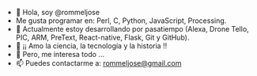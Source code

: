 - 👋 Hola, soy @rommeljose
- Me gusta programar en: Perl, C, Python, JavaScript, Processing.
- 🌱 Actualmente estoy desarrollando por pasatiempo (Alexa, Drone Tello, PIC, ARM, PreText, React-native, Flask, Git y GitHub).
- 💞️ ¡¡ Amo la ciencia, la tecnología y la historia !!
- 👀 Pero, me interesa todo ...
- 📫 Puedes contactarme a: rommeljose@gmail.com


<!---
rommeljose/rommeljose is a ✨ special ✨ repository because its `README.md` (this file) appears on your GitHub profile.
You can click the Preview link to take a look at your changes.
--->
